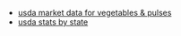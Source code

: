 - [usda market data for vegetables & pulses](https://www.ers.usda.gov/topics/crops/vegetables-pulses/)
- [usda stats by state](https://www.nass.usda.gov/Statistics_by_State/)